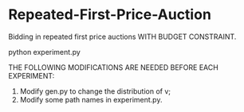 # Repeated-First-Price-Auction
Bidding in repeated first price auctions WITH BUDGET CONSTRAINT.

python experiment.py

THE FOLLOWING MODIFICATIONS ARE NEEDED BEFORE EACH EXPERIMENT:
1. Modify gen.py to change the distribution of v;
2. Modify some path names in experiment.py.
